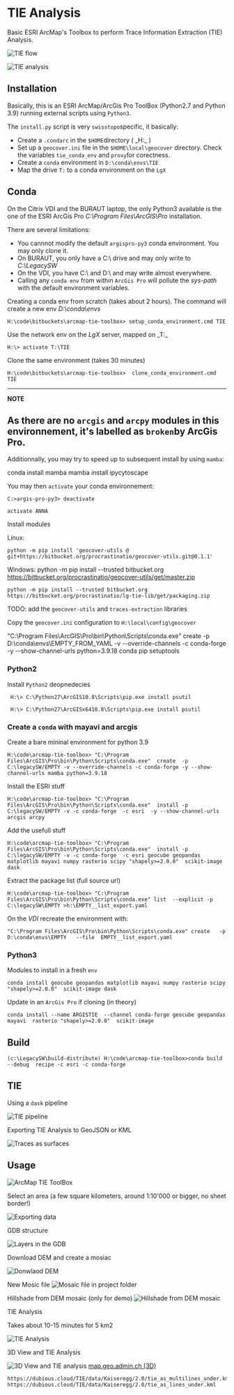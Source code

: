 TIE Analysis
============

Basic ESRI ArcMap's Toolbox to perform Trace Information Extraction (TIE) Analysis.


![TIE flow](images/flow.png)

![TIE analysis](images/trace_analysis.png)


Installation
------------

Basically, this is an ESRI ArcMap/ArcGis Pro ToolBox (Python2.7 and Python 3.9) running external scripts using `Python3`.

The `install.py` script is very `swisstopo`specific, it basically:

 * Create a `.condarc` in the `$HOME`directory ( _H:\_ )
 * Set up a `geocover.ini` file in the `$HOME\local\geocover` directory. Check the variables
   `tie_conda_env` and `proxy`for corectness.
 * Create a `conda` environment in `D:\conda\envs\TIE`
 * Map the drive `T:` to a conda environment on the `LgX`

Conda
-----

On the Citrix VDI and the  BURAUT laptop, the only Python3 available is the one 
of the  ESRI ArcGis Pro _C:\Program Files\ArcGIS\Pro_ installation.

There are several limitations:

 * You cannnot modify the default `argispro-py3` conda environment. You may only clone it.
 * On BURAUT, you only have a C:\ drive and may only write to _C:\LegacySW_
 * On the VDI, you have C:\ and D:\ and may write almost everywhere. 
 * Calling any `conda env` from within `ArcGis Pro` will pollute the _sys-path_ with the default environment variables.

Creating a conda env from scratch (takes about 2 hours). The command will create a new env
_D:\conda\envs_

    H:\code\bitbuckets\arcmap-tie-toolbox> setup_conda_environment.cmd TIE

Use the network env on the _LgX_ server, mapped on _T:\_

    H:\> activate T:\TIE

Clone the same environment (takes 30 minutes)

    H:\code\bitbuckets\arcmap-tie-toolbox>  clone_conda_environment.cmd TIE


---
**NOTE**

As there are no `arcgis` and `arcpy` modules in this environnement, it's labelled as `broken`by ArcGis Pro.
---

Additionnally, you may try to speed up to subsequent install by using `mamba`:

   conda install mamba
   mamba install ipycytoscape

You may then `activate` your conda environnement:
   
    C:>argis-pro-py3> deactivate

    activate ANNA

Install modules

Linux:

    python -m pip install 'geocover-utils @ git+https://bitbucket.org/procrastinatio/geocover-utils.git@0.1.1'

Windows:
    python -m pip install --trusted bitbucket.org  https://bitbucket.org/procrastinatio/geocover-utils/get/master.zip

    python -m pip install --trusted bitbucket.org  https://bitbucket.org/procrastinatio/lg-tie-lib/get/packaging.zip

TODO: add the `geocover-utils` and `traces-extraction` libraries

Copy the `geocover.ini` configuration to `H:\local\config\geocover`


 "C:\Program Files\ArcGIS\Pro\bin\Python\Scripts\conda.exe" create -p D:\conda\envs\EMPTY_FROM_YAML -v --override-channels -c conda-forge -y --show-channel-urls python=3.9.18 conda pip setuptools 

### Python2

Install `Python2` deopnedecies

     H:\> C:\Python27\ArcGIS10.8\Scripts\pip.exe install psutil

     H:\> C:\Python27\ArcGISx6410.8\Scripts\pip.exe install psutil


### Create a `conda` with mayavi and arcgis

Create a bare mininal environment for python 3.9

    H:\code\arcmap-tie-toolbox> "C:\Program Files\ArcGIS\Pro\bin\Python\Scripts\conda.exe"  create  -p C:\legacySW/EMPTY -v --override-channels -c conda-forge -y --show-channel-urls mamba python=3.9.18

Install the ESRI stuff

    H:\code\arcmap-tie-toolbox> "C:\Program Files\ArcGIS\Pro\bin\Python\Scripts\conda.exe"  install -p C:\legacySW/EMPTY -v -c conda-forge  -c esri  -y --show-channel-urls arcgis arcpy

Add the usefull stuff

    H:\code\arcmap-tie-toolbox> "C:\Program Files\ArcGIS\Pro\bin\Python\Scripts\conda.exe"  install -p C:\legacySW/EMPTY -v -c conda-forge  -c esri geocube geopandas matplotlib mayavi numpy rasterio scipy "shapely>=2.0.0"  scikit-image dask

Extract the package list (full source url)

    H:\code\arcmap-tie-toolbox> "C:\Program Files\ArcGIS\Pro\bin\Python\Scripts\conda.exe" list  --explicit -p C:\legacySW\EMPTY >h:\EMPTY__list_export.yaml

On the *VDI* recreate the environment with:

    "C:\Program Files\ArcGIS\Pro\bin\Python\Scripts\conda.exe" create   -p D:\conda\envs\EMPTY   --file  EMPTY__list_export.yaml







### Python3

Modules to install in a fresh `env`

    conda install geocube geopandas matplotlib mayavi numpy rasterio scipy "shapely>=2.0.0"  scikit-image dask

Update in an `ArcGis Pro` if cloning (in theory)

    conda install --name ARGISTIE  --channel conda-forge geocube geopandas mayavi  rasterio "shapely>=2.0.0"  scikit-image 

## Build 

    (c:\LegacySW\build-distribute) H:\code\arcmap-tie-toolbox>conda build --debug  recipe -c esri -c conda-forge





## TIE

Using a `dask` pipeline

![](images/flow.png "TIE pipeline")


Exporting TIE Analysis to GeoJSON or KML

![](images/lines_to_poly.png "Traces as surfaces")

## Usage


![](images/toolbox.png "ArcMap TIE ToolBox")


Select an area (a few square kilometers, around 1:10'000 or bigger, no sheet border!)

![](images/export_data.png "Exporting data")

GDB structure

![](images/gdb_structure.png "Layers in the GDB")

Download DEM and create a mosiac

![](images/download_dem.png "Donwlaod DEM")

New Mosic file
![](images/mosaic_file.png "Mosaic file in project folder")

Hillshade from DEM mosaic (only for demo)
![](images/mosaic_from_dem.png "Hillshade from DEM mosaic")


TIE Analysis

Takes about 10-15 minutes for 5 km2

![](images/tie_analysis.png "TIE Analysis")


3D View and TIE Analysis

![](images/3D_with_TIE_analysis.png "3D View and TIE analysis")
[map.geo.admin.ch (3D)](https://s.geo.admin.ch/3k4ctm9jhzdn)

        
    
    https://dubious.cloud/TIE/data/Kaiseregg/2.0/tie_as_multilines_under.kml 
    https://dubious.cloud/TIE/data/Kaiseregg/2.0/tie_as_lines_under.kml 



